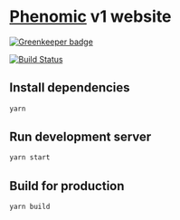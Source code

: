 # [Phenomic](https://github.com/MoOx/phenomic) v1 website

[![Greenkeeper badge](https://badges.greenkeeper.io/medfreeman/medfreeman.github.io.svg)](https://greenkeeper.io/)

[![Build Status](https://img.shields.io/travis/medfreeman/medfreeman.github.io.svg?label=build)](https://travis-ci.org/medfreeman/medfreeman.github.io)

## Install dependencies

```sh
yarn
```

## Run development server

```sh
yarn start
```

## Build for production

```sh
yarn build
```

